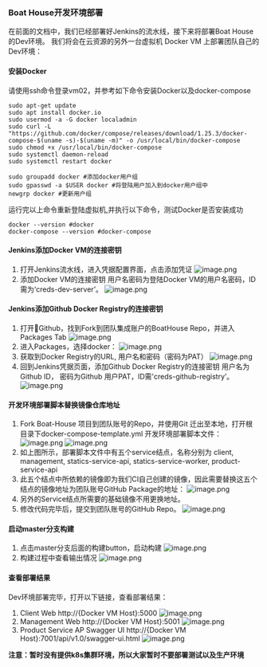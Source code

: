 ### Boat House开发环境部署


在前面的文档中，我们已经部署好Jenkins的流水线，接下来将部署Boat House的Dev环境。
我们将会在云资源的另外一台虚拟机 Docker VM 上部署团队自己的Dev环境：


#### 安装Docker

请使用ssh命令登录vm02，并参考如下命令安装Docker以及docker-compose

```
sudo apt-get update
sudo apt install docker.io
sudo usermod -a -G docker localadmin
sudo curl -L "https://github.com/docker/compose/releases/download/1.25.3/docker-compose-$(uname -s)-$(uname -m)" -o /usr/local/bin/docker-compose
sudo chmod +x /usr/local/bin/docker-compose
sudo systemctl daemon-reload
sudo systemctl restart docker 

sudo groupadd docker #添加docker用户组
sudo gpasswd -a $USER docker #将登陆用户加入到docker用户组中
newgrp docker #更新用户组
```

运行完以上命令重新登陆虚拟机,并执行以下命令，测试Docker是否安装成功
```
docker --version #docker
docker-compose --version #docker-compose
```

#### Jenkins添加Docker VM的连接密钥
1. 打开Jenkins流水线，进入凭据配置界面，点击添加凭证
![image.png](images/teamguide-cd-01.png)
1. 添加Docker VM的连接密钥
用户名密码为登陆Docker VM的用户名密码，ID需为‘creds-dev-server’。
![image.png](images/teamguide-cd-02.png)

#### Jenkins添加Github Docker Registry的连接密钥
1. 打开Github，找到Fork到团队集成账户的BoatHouse Repo，并进入Packages Tab
![image.png](images/teamguide-cd-03.png)
1. 进入Packages，选择docker：
![image.png](images/teamguide-cd-04.png)
1. 获取到Docker Registry的URL, 用户名和密码（密码为PAT）
![image.png](images/teamguide-cd-05.png)
1. 回到Jenkins凭据页面，添加Github Docker Registry的连接密钥
用户名为Github ID， 密码为Github 用户PAT，ID需'creds-github-registry’。
![image.png](images/teamguide-cd-06.png)

#### 开发环境部署脚本替换镜像仓库地址
1. Fork Boat-House 项目到团队账号的Repo，并使用Git 迁出至本地，打开根目录下docker-compose-template.yml 开发环境部署脚本文件：
![image.png](images/teamguide-cd-15.png)
![image.png](images/teamguide-cd-16.png)
1. 如上图所示，部署脚本文件中有五个service结点，名称分别为
 client,
 management, 
 statics-service-api, 
 statics-service-worker, 
 product-service-api
1. 此五个结点中所依赖的镜像即为我们CI自己创建的镜像，因此需要替换这五个结点的镜像地址为团队账号GitHub Package的地址：
![image.png](images/teamguide-cd-17.png)
1. 另外的Service结点所需要的基础镜像不用更换地址。
1. 修改代码完毕后，提交到团队账号的GitHub Repo。
![image.png](images/teamguide-cd-18.png)

#### 启动master分支构建
1. 点击master分支后面的构建button，启动构建
![image.png](images/teamguide-cd-10.png)
1. 构建过程中查看输出情况
![image.png](images/teamguide-cd-11.png)

#### 查看部署结果
Dev环境部署完毕，打开以下链接，查看部署结果：
1. Client Web 
http://{Docker VM Host}:5000
![image.png](images/teamguide-cd-12.png)
1. Management Web
http://{Docker VM Host}:5001
![image.png](images/teamguide-cd-13.png)
1. Product Service AP Swagger UI
http://{Docker VM Host}:7001/api/v1.0/swagger-ui.html
![image.png](images/teamguide-cd-14.png)

**注意：暂时没有提供k8s集群环境，所以大家暂时不要部署测试以及生产环境**
